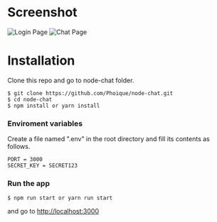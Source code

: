 # Screenshot
![Login Page](./images/.login.png)
![Chat Page](./images/chat.png)



# Installation

Clone this repo and go to node-chat folder.
```
$ git clone https://github.com/Phoique/node-chat.git
$ cd node-chat
$ npm install or yarn install

```

### Enviroment variables

Create a file named ".env" in the root directory and fill its contents as follows.

```
PORT = 3000
SECRET_KEY = SECRET123
```

### Run the app

```
$ npm run start or yarn run start

```

and go to [http://localhost:3000](http://localhost:3000)




